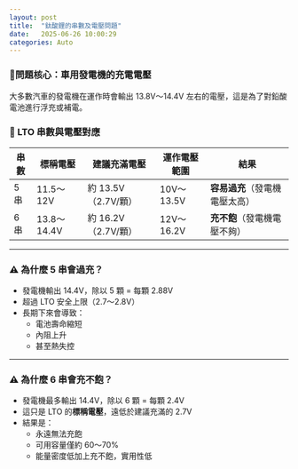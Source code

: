 ```yaml
---
layout: post
title:  "鈦酸鋰的串數及電壓問題"
date:   2025-06-26 10:00:29
categories: Auto
---
```



### 🔧問題核心：車用發電機的充電電壓
大多數汽車的發電機在運作時會輸出 13.8V～14.4V 左右的電壓，這是為了對鉛酸電池進行浮充或補電。

### 🔋 LTO 串數與電壓對應

| 串數 | 標稱電壓 | 建議充滿電壓 | 運作電壓範圍 | 結果 |
|------|-----------|----------------|----------------|------|
| 5 串 | 11.5～12V | 約 13.5V（2.7V/顆） | 10V～13.5V | **容易過充**（發電機電壓太高） |
| 6 串 | 13.8～14.4V | 約 16.2V（2.7V/顆） | 12V～16.2V | **充不飽**（發電機電壓不夠） |

---

### ⚠️ 為什麼 5 串會過充？

- 發電機輸出 14.4V，除以 5 顆 = 每顆 2.88V  
- 超過 LTO 安全上限（2.7～2.8V）  
- 長期下來會導致：
  - 電池壽命縮短  
  - 內阻上升  
  - 甚至熱失控  

---

### ⚠️ 為什麼 6 串會充不飽？

- 發電機最多輸出 14.4V，除以 6 顆 = 每顆 2.4V  
- 這只是 LTO 的**標稱電壓**，遠低於建議充滿的 2.7V  
- 結果是：
  - 永遠無法充飽  
  - 可用容量僅約 60～70% 
  - 能量密度低加上充不飽，實用性低

